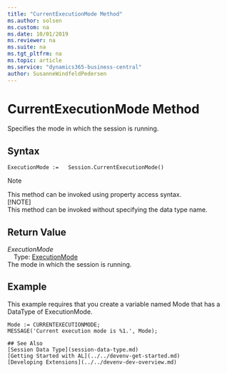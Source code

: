 ```yaml
---
title: "CurrentExecutionMode Method"
ms.author: solsen
ms.custom: na
ms.date: 10/01/2019
ms.reviewer: na
ms.suite: na
ms.tgt_pltfrm: na
ms.topic: article
ms.service: "dynamics365-business-central"
author: SusanneWindfeldPedersen
---
```

[//]: # (START>DO_NOT_EDIT)
[//]: # (IMPORTANT:Do not edit any of the content between here and the END>DO_NOT_EDIT.)
[//]: # (Any modifications should be made in the .xml files in the ModernDev repo.)
# CurrentExecutionMode Method
Specifies the mode in which the session is running.


## Syntax
```
ExecutionMode :=   Session.CurrentExecutionMode()
```
> [!NOTE]  
> This method can be invoked using property access syntax.  
> [!NOTE]  
> This method can be invoked without specifying the data type name.  


## Return Value
*ExecutionMode*  
&emsp;Type: [ExecutionMode](../executionmode/executionmode-option.md)  
The mode in which the session is running.  


[//]: # (IMPORTANT: END>DO_NOT_EDIT)

## Example  
 This example requires that you create a variable named Mode that has a DataType of ExecutionMode.  

```  
Mode := CURRENTEXECUTIONMODE;   
MESSAGE('Current execution mode is %1.', Mode); 

## See Also
[Session Data Type](session-data-type.md)  
[Getting Started with AL](../../devenv-get-started.md)  
[Developing Extensions](../../devenv-dev-overview.md)